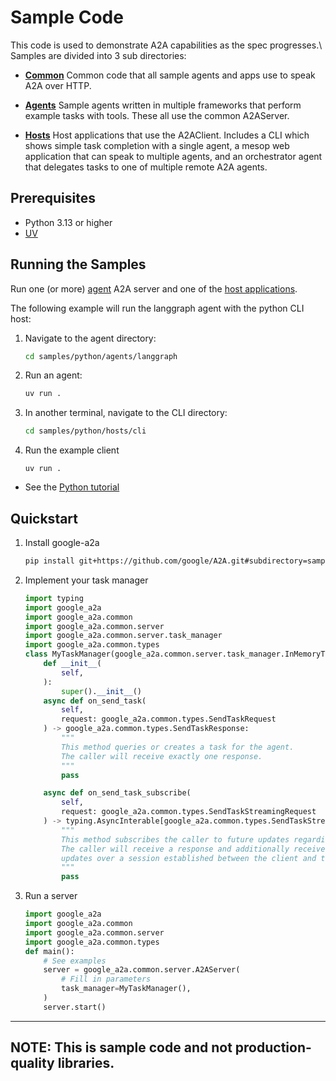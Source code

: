 # Sample Code

This code is used to demonstrate A2A capabilities as the spec progresses.\ Samples are divided into 3 sub directories:

* [**Common**](/samples/python/src/google_a2a/common)
Common code that all sample agents and apps use to speak A2A over HTTP.

* [**Agents**](/samples/python/src/google_a2a/agents/README.md)
Sample agents written in multiple frameworks that perform example tasks with tools. These all use the common A2AServer.

* [**Hosts**](/samples/python/src/google_a2a/hosts/README.md)
Host applications that use the A2AClient. Includes a CLI which shows simple task completion with a single agent, a mesop web application that can speak to multiple agents, and an orchestrator agent that delegates tasks to one of multiple remote A2A agents.

## Prerequisites

- Python 3.13 or higher
- [UV](https://docs.astral.sh/uv/)

## Running the Samples

Run one (or more) [agent](/samples/python/src/google_a2a/agents/README.md) A2A server and one of the [host applications](/samples/python/src/google_a2a/hosts/README.md).

The following example will run the langgraph agent with the python CLI host:

1. Navigate to the agent directory:
    ```bash
    cd samples/python/agents/langgraph
    ```
2. Run an agent:
    ```bash
    uv run .
    ```
3. In another terminal, navigate to the CLI directory:
    ```bash
    cd samples/python/hosts/cli
    ```
4. Run the example client
    ```
    uv run .
    ```

- See the [Python tutorial](https://google.github.io/A2A/#/tutorials/python/1_introduction)

## Quickstart
1. Install google-a2a
    ```bash
    pip install git+https://github.com/google/A2A.git#subdirectory=samples/python
    ```
2. Implement your task manager
    ```python
    import typing
    import google_a2a
    import google_a2a.common
    import google_a2a.common.server
    import google_a2a.common.server.task_manager
    import google_a2a.common.types
    class MyTaskManager(google_a2a.common.server.task_manager.InMemoryTaskManager):
        def __init__(
            self,
        ):
            super().__init__()
        async def on_send_task(
            self,
            request: google_a2a.common.types.SendTaskRequest
        ) -> google_a2a.common.types.SendTaskResponse:
            """
            This method queries or creates a task for the agent.
            The caller will receive exactly one response.
            """
            pass

        async def on_send_task_subscribe(
            self,
            request: google_a2a.common.types.SendTaskStreamingRequest
        ) -> typing.AsyncInterable[google_a2a.common.types.SendTaskStreamingResponse] | google_a2a.common.types.JSONRPCResponse:
            """
            This method subscribes the caller to future updates regarding a task.
            The caller will receive a response and additionally receive subscription
            updates over a session established between the client and the server
            """
            pass

    ```
3. Run a server
    ```python
    import google_a2a
    import google_a2a.common
    import google_a2a.common.server
    import google_a2a.common.types
    def main():
        # See examples
        server = google_a2a.common.server.A2AServer(
            # Fill in parameters
            task_manager=MyTaskManager(),
        )
        server.start()
    ```

---
**NOTE:**
This is sample code and not production-quality libraries.
---
